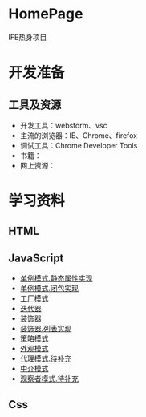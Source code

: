 # HomePage
IFE热身项目

# 开发准备

## 工具及资源

* 开发工具：webstorm、vsc
* 主流的浏览器：IE、Chrome、firefox
* 调试工具：Chrome Developer Tools
* 书籍：
* 网上资源：

# 学习资料

## HTML

## JavaScript
* [单例模式.静态属性实现](js/0701InstanceInAStaticProperty.js)
* [单例模式.闭包实现](js/0702InstanceInAClosure.js)
* [工厂模式](js/0703Factory.js)
* [迭代器](js/0704Iterator.js)
* [装饰器](js/0705Decorator.js)
* [装饰器.列表实现](js/0705DecoratorUsingAList.js)
* [策略模式](js/0706Strategy.js)
* [外观模式](js/0707Facade.js)
* [代理模式.待补充]()
* [中介模式](js/0709Mediator.js)
* [观察者模式.待补充](js/0710Observer.js)
## Css 
